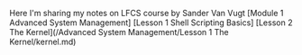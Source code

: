 Here I'm sharing my notes on LFCS course by Sander Van Vugt
[Module 1 Advanced System Management]
    [Lesson 1 Shell Scripting Basics]
    [Lesson 2 The Kernel](/Advanced System Management/Lesson 1 The Kernel/kernel.md)

